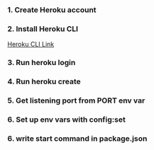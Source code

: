### 1. Create Heroku account

### 2. Install Heroku CLI

[Heroku CLI Link](https://devcenter.heroku.com/articles/heroku-cli)

### 3. Run heroku login

### 4. Run heroku create

### 5. Get listening port from PORT env var

### 6. Set up env vars with config:set

### 6. write start command in package.json
